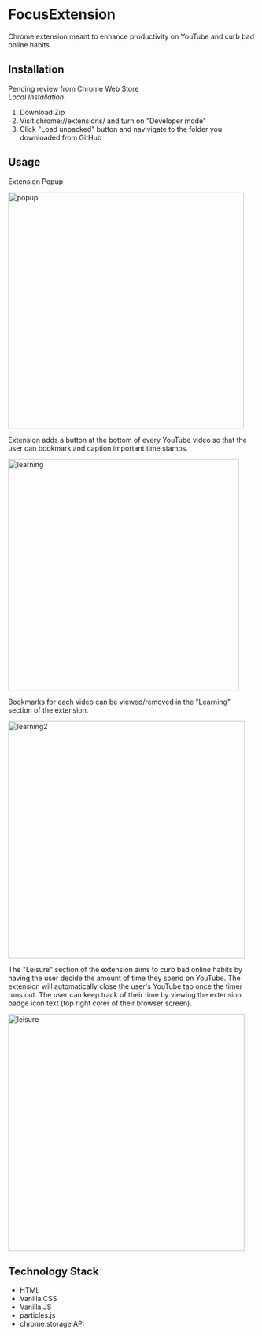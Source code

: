 # FocusExtension
Chrome extension meant to enhance productivity on YouTube and curb bad online habits.
## Installation
Pending review from Chrome Web Store
</br>
*Local Installation:*
1. Download Zip
2. Visit chrome://extensions/ and turn on "Developer mode"
3. Click "Load unpacked" button and navivigate to the folder you downloaded from GitHub

## Usage 
Extension Popup

<img width="479" alt="popup" src="https://user-images.githubusercontent.com/85972796/180276763-80a83c07-985b-4d52-a255-5afc08454c93.png">

Extension adds a button at the bottom of every YouTube video so that the user can bookmark and caption important time stamps.

<img width="469" alt="learning" src="https://user-images.githubusercontent.com/85972796/180276845-0abd3fc9-d607-4b88-bf7c-d2cabf857d45.png">

Bookmarks for each video can be viewed/removed in the "Learning" section of the extension. 

<img width="481" alt="learning2" src="https://user-images.githubusercontent.com/85972796/180276960-62c162bc-90e5-4151-a621-d6b76c234f99.png">

The "Leisure" section of the extension aims to curb bad online habits by having the user decide the amount of time they spend on YouTube. The extension will automatically close the user's YouTube tab once the timer runs out. The user can keep track of their time by viewing the extension badge icon text (top right corer of their browser screen).

<img width="480" alt="leisure" src="https://user-images.githubusercontent.com/85972796/180277128-cadb115c-9856-4c0b-ab5d-3dc9ffc056e2.png">

## Technology Stack
- HTML
- Vanilla CSS
- Vanilla JS
- particles.js 
- chrome.storage API


